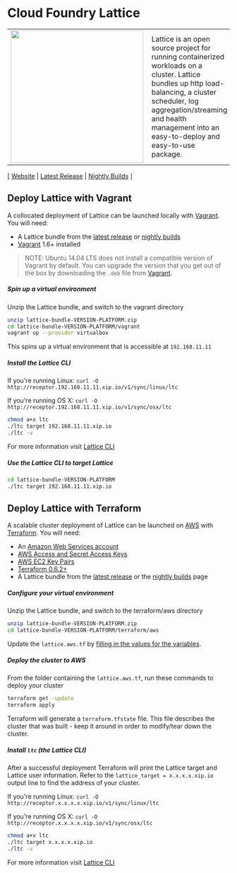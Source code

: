 # Cloud Foundry Lattice

<table width="100%" border="0">
  <tr>
    <td>
      <a href="http://lattice.cf"><img src="https://raw.githubusercontent.com/cloudfoundry-incubator/lattice/master/lattice.png" align="left" width="300px" ></a>
    </td>
    <td>Lattice is an open source project for running containerized workloads on a cluster. Lattice bundles up http load-balancing, a cluster scheduler, log aggregation/streaming and health management into an easy-to-deploy and easy-to-use package.
    </td>
  </tr>
</table>

[ [Website](http://lattice.cf) | [Latest Release](https://github.com/cloudfoundry-incubator/lattice/releases/latest) | [Nightly Builds](https://lattice.s3.amazonaws.com/nightly/index.html) ]

## Deploy Lattice with Vagrant

A collocated deployment of Lattice can be launched locally with [Vagrant](https://vagrantup.com/). You will need:

* A Lattice bundle from the [latest release](https://github.com/cloudfoundry-incubator/lattice/releases/latest) or [nightly builds](https://lattice.s3.amazonaws.com/nightly/index.html)
* [Vagrant](https://vagrantup.com/) 1.6+ installed 

> NOTE: Ubuntu 14.04 LTS does not install a compatible version of Vagrant by default. You can upgrade the version that you get out of the box by downloading the `.deb` file from [Vagrant](http://www.vagrantup.com/downloads.html).

##### Spin up a virtual environment

Unzip the Lattice bundle, and switch to the vagrant directory

```bash
unzip lattice-bundle-VERSION-PLATFORM.zip
cd lattice-bundle-VERSION-PLATFORM/vagrant
vagrant up --provider virtualbox
```

This spins up a virtual environment that is accessible at `192.168.11.11`

##### Install the Lattice CLI

If you're running Linux: `curl -O http://receptor.192.168.11.11.xip.io/v1/sync/linux/ltc`

If you're running OS X: `curl -O http://receptor.192.168.11.11.xip.io/v1/sync/osx/ltc`

```bash
chmod a+x ltc
./ltc target 192.168.11.11.xip.io
./ltc -v
```

For more information visit [Lattice CLI](https://github.com/cloudfoundry-incubator/lattice/blob/master/ltc/README.md)

##### Use the Lattice CLI to target Lattice

```bash
cd lattice-bundle-VERSION-PLATFORM
./ltc target 192.168.11.11.xip.io
```

## Deploy Lattice with Terraform

A scalable cluster deployment of Lattice can be launched on [AWS](https://github.com/cloudfoundry-incubator/lattice/blob/master/terraform/aws/README.md) with [Terraform](https://www.terraform.io). You will need:

* An [Amazon Web Services account](http://aws.amazon.com/)
* [AWS Access and Secret Access Keys](http://docs.aws.amazon.com/AWSSimpleQueueService/latest/SQSGettingStartedGuide/AWSCredentials.html)
* [AWS EC2 Key Pairs](http://docs.aws.amazon.com/AWSEC2/latest/UserGuide/ec2-key-pairs.html)
* [Terraform 0.6.2+](https://www.terraform.io/intro/getting-started/install.html)
* A Lattice bundle from the [latest release](https://github.com/cloudfoundry-incubator/lattice/releases/latest) or the [nightly builds](https://lattice.s3.amazonaws.com/nightly/index.html) page

##### Configure your virtual environment

Unzip the Lattice bundle, and switch to the terraform/aws directory

```bash
unzip lattice-bundle-VERSION-PLATFORM.zip
cd lattice-bundle-VERSION-PLATFORM/terraform/aws
```

Update the `lattice.aws.tf` by [filling in the values for the variables](https://github.com/cloudfoundry-incubator/lattice/blob/master/terraform/aws/README.md#configure).

##### Deploy the cluster to AWS

From the folder containing the `lattice.aws.tf`, run these commands to deploy your cluster 

```bash
terraform get -update
terraform apply
```

Terraform will generate a `terraform.tfstate` file.  This file describes the cluster that was built - keep it around in order to modify/tear down the cluster.

##### Install `ltc` (the Lattice CLI)

After a successful deployment Terraform will print the Lattice target and Lattice user information. Refer to the `lattice_target = x.x.x.x.xip.io` output line to find the address of your cluster.

If you're running Linux: `curl -O http://receptor.x.x.x.x.xip.io/v1/sync/linux/ltc`

If you're running OS X: `curl -O http://receptor.x.x.x.x.xip.io/v1/sync/osx/ltc`

```bash
chmod a+x ltc
./ltc target x.x.x.x.xip.io
./ltc -v
```

For more information visit [Lattice CLI](https://github.com/cloudfoundry-incubator/lattice/blob/master/ltc/README.md)

